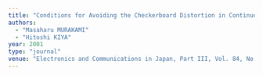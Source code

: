 ```yaml
---
title: "Conditions for Avoiding the Checkerboard Distortion in Continuous-Time Domain"
authors:
  - "Masaharu MURAKAMI"
  - "Hitoshi KIYA"
year: 2001
type: "journal"
venue: "Electronics and Communications in Japan, Part III, Vol. 84, No. 12, pp. 59-68, 2001-12-01."
---
```

